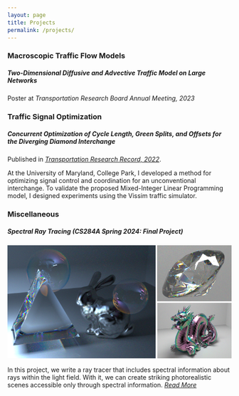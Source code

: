 ```yaml
---
layout: page
title: Projects
permalink: /projects/
---
```

### Macroscopic Traffic Flow Models

#####  Two-Dimensional Diffusive and Advective Traffic Model on Large Networks

Poster at *Transportation Research Board Annual Meeting, 2023*

### Traffic Signal Optimization

##### Concurrent Optimization of Cycle Length, Green Splits, and Offsets for the Diverging Diamond Interchange

Published in [*Transportation Research Record, 2022*](https://journals.sagepub.com/doi/abs/10.1177/03611981221096664).

At the University of Maryland, College Park, I developed a method for optimizing signal control and coordination for an unconventional interchange. To validate the proposed Mixed-Integer Linear Programming model, I designed experiments using the Vissim traffic simulator.

### Miscellaneous

##### Spectral Ray Tracing (CS284A Spring 2024: Final Project)

![Renders](/assets/spectral/images/final_renders.png)

In this project, we write a ray tracer that includes spectral information about rays within the light field. With it, we can create striking photorealistic scenes accessible only through spectral information. [*Read More*](/projects/spectral/)
